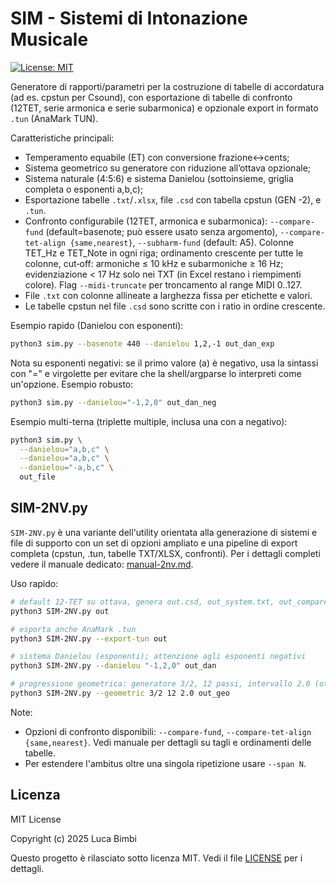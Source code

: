 # SIM - Sistemi di Intonazione Musicale

[![License: MIT](https://img.shields.io/badge/License-MIT-green.svg)](LICENSE)

Generatore di rapporti/parametri per la costruzione di tabelle di accordatura (ad es. cpstun per Csound),
con esportazione di tabelle di confronto (12TET, serie armonica e serie subarmonica) e opzionale export in formato `.tun` (AnaMark TUN).

Caratteristiche principali:
- Temperamento equabile (ET) con conversione frazione↔cents;
- Sistema geometrico su generatore con riduzione all’ottava opzionale;
- Sistema naturale (4:5:6) e sistema Danielou (sottoinsieme, griglia completa o esponenti a,b,c);
- Esportazione tabelle `.txt`/`.xlsx`, file `.csd` con tabella cpstun (GEN -2), e `.tun`.
- Confronto configurabile (12TET, armonica e subarmonica): `--compare-fund` (default=basenote; può essere usato senza argomento), `--compare-tet-align {same,nearest}`, `--subharm-fund` (default: A5). Colonne TET_Hz e TET_Note in ogni riga; ordinamento crescente per tutte le colonne, cut‑off: armoniche ≤ 10 kHz e subarmoniche ≥ 16 Hz; evidenziazione < 17 Hz solo nei TXT (in Excel restano i riempimenti colore). Flag `--midi-truncate` per troncamento al range MIDI 0..127.
- File `.txt` con colonne allineate a larghezza fissa per etichette e valori.
- Le tabelle cpstun nel file `.csd` sono scritte con i ratio in ordine crescente.

Esempio rapido (Danielou con esponenti):
```bash
python3 sim.py --basenote 440 --danielou 1,2,-1 out_dan_exp
```

Nota su esponenti negativi: se il primo valore (a) è negativo, usa la sintassi con "=" e virgolette per evitare che la shell/argparse lo interpreti come un'opzione.
Esempio robusto:
```bash
python3 sim.py --danielou="-1,2,0" out_dan_neg
```

Esempio multi-terna (triplette multiple, inclusa una con a negativo):
```bash
python3 sim.py \
  --danielou="a,b,c" \
  --danielou="a,b,c" \
  --danielou="-a,b,c" \
  out_file
```

## SIM-2NV.py
`SIM-2NV.py` è una variante dell'utility orientata alla generazione di sistemi e file di supporto con un set di opzioni ampliato e una pipeline di export completa (cpstun, .tun, tabelle TXT/XLSX, confronti). Per i dettagli completi vedere il manuale dedicato: [manual-2nv.md](manual-2nv.md).

Uso rapido:
```bash
# default 12-TET su ottava, genera out.csd, out_system.txt, out_compare.txt
python3 SIM-2NV.py out

# esporta anche AnaMark .tun
python3 SIM-2NV.py --export-tun out

# sistema Danielou (esponenti); attenzione agli esponenti negativi
python3 SIM-2NV.py --danielou "-1,2,0" out_dan

# progressione geometrica: generatore 3/2, 12 passi, intervallo 2.0 (ottava)
python3 SIM-2NV.py --geometric 3/2 12 2.0 out_geo
```

Note:
- Opzioni di confronto disponibili: `--compare-fund`, `--compare-tet-align {same,nearest}`. Vedi manuale per dettagli su tagli e ordinamenti delle tabelle.
- Per estendere l'ambitus oltre una singola ripetizione usare `--span N`.

## Licenza
MIT License

Copyright (c) 2025 Luca Bimbi

Questo progetto è rilasciato sotto licenza MIT. Vedi il file [LICENSE](LICENSE) per i dettagli.
